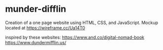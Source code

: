 # munder-difflin

Creation of a one page website using HTML, CSS, and JavaScript.
Mockup located at https://wireframe.cc/Ua14T0

inspired by these websites:
https://www.and.co/digital-nomad-book
https://www.dundermifflin.us/

